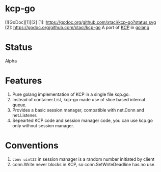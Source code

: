 # kcp-go
[![GoDoc][1]][2]
[1]: https://godoc.org/github.com/xtaci/kcp-go?status.svg
[2]: https://godoc.org/github.com/xtaci/kcp-go
A port of [KCP](https://github.com/skywind3000/kcp) in [golang](https://golang.org/)

# Status
Alpha

# Features
1. Pure golang implementation of KCP in a single file kcp.go.
2. Instead of container.List, kcp-go made use of slice based internal queue. 
3. Provides a basic session manager, compatible with net.Conn and net.Listener.
4. Sepearted KCP code and session manager code, you can use kcp.go only without session manager.

# Conventions
1. ```conv uint32``` in session manager is a random number initiated by client
2. conn.Write never blocks in KCP, so conn.SetWriteDeadline has no use.
